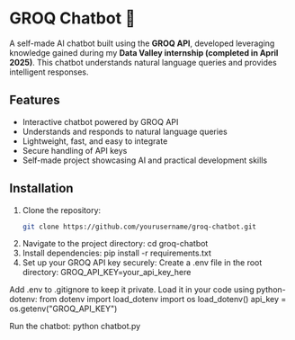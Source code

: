 # GROQ Chatbot 🤖

A self-made AI chatbot built using the **GROQ API**, developed leveraging knowledge gained during my **Data Valley internship (completed in April 2025)**. This chatbot understands natural language queries and provides intelligent responses.

## Features
- Interactive chatbot powered by GROQ API
- Understands and responds to natural language queries
- Lightweight, fast, and easy to integrate
- Secure handling of API keys
- Self-made project showcasing AI and practical development skills

## Installation

1. Clone the repository:
   ```bash
   git clone https://github.com/yourusername/groq-chatbot.git
2. Navigate to the project directory: cd groq-chatbot
3. Install dependencies: pip install -r requirements.txt
4. Set up your GROQ API key securely:
  Create a .env file in the root directory: GROQ_API_KEY=your_api_key_here

Add .env to .gitignore to keep it private.
Load it in your code using python-dotenv:
  from dotenv import load_dotenv
  import os
  load_dotenv()
  api_key = os.getenv("GROQ_API_KEY")


Run the chatbot: python chatbot.py

